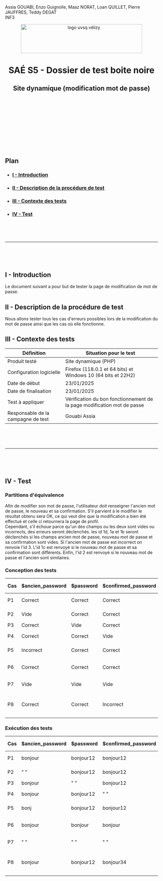 Assia GOUABI, Enzo Guignolle, Maaz NORAT, Loan QUILLET, Pierre JAUFFRES, Teddy DEGAT<br>
INF3

<div align="center">
<img height="95" width="400" src="../img/IUT_Velizy_Villacoublay_logo_2020_ecran.png" title="logo uvsq vélizy"/>

# SAÉ S5 - Dossier de test boite noire 
## Site dynamique (modification mot de passe)

<br><br>

</div>

<br><br><br><br><br><br><br>

## Plan
- ### [I - Introduction](#I)
- ### [II - Description de la procédure de test](#II)
- ### [III - Contexte des tests](#III)
- ### [IV - Test](#IV)


<br><br><br>

----------

<br><br><br>

## <a name="I"></a>I - Introduction

Le document suivant a pour but de tester la page de modification de mot de passe.
<br>

## <a name="II"></a>II - Description de la procédure de test

Nous allons tester tous les cas d'erreurs possibles lors de la modification du mot de passe ainsi que les cas où elle fonctionne. 
<br>

## <a name="III"></a>III - Contexte des tests

| Définition                         | Situation pour le test                                                   |
|------------------------------------|--------------------------------------------------------------------------|
| Produit testé                      | Site dynamique (PHP)                                                     |
| Configuration logicielle           | Firefox (118.0.1 et 64 bits) et<br/>Windows 10 (64 bits et 22H2)         |
| Date de début                      | 23/01/2025                                                               |
| Date de finalisation               | 23/01/2025                                                               |
| Test à appliquer                   | Vérification du bon fonctionnement de la page modification mot de passe                   |
| Responsable de la campagne de test | Gouabi Assia                       |


<br><br><br>

----------

<br><br><br>

## <a name="IV"></a>IV - Test

### Partitions d'équivalence 

Afin de modifier son mot de passe, l'utilisateur doit renseigner l'ancien mot de passe, le nouveau et sa confirmation. S'il parvient à le modifier le résultat obtenu sera OK, ce qui veut dire que la modification a bien été effectué et celle ci retournera la page de profil. 
<br>
Cependant, s'il échoue parce qu'un des champs ou les deux sont vides ou incorrects, des erreurs seront déclenchés. les id 1d, 1a et 1b seront déclenchés si les champs ancien mot de passe, nouveau mot de passe et sa confirmation sont vides. Si l'ancien mot de passe est incorrect on renvoie l'id 3. L'id 1c est renvoyé si le nouveau mot de passe et sa confirmation sont différents. Enfin, l'id 2 est renvoyé si le nouveau mot de passe et l'ancien sont similaires. 

### Conception des tests

| Cas  | $ancien_password              | $password              | $confirmed_password        | Résultat attendu   | Résultat obtenu    | Commentaires                                               |
|:---- |----------------------|--------------------|-------------------|--------------------|--------------------|------------------------------------------------------------|
| P1   | Correct              | Correct            | Correct      | OK                 | OK                 | Les données sont correctes                             |
| P2   | Vide              | Correct               | Correct     | id=1d              | id=1d              | $ancien_password est vide                                |
| P3   | Correct                 | Vide            | Correct     | id=1a              | id=1a              | $password est vide                               |
| P4   | Correct              | Correct         | Vide      | id=1b               | id=1b             | $confirmed_password est vide                         |
| P5   | Incorrect            | Correct            | Correct      | id=3              | id=3               | $ancien_password est incorrect                           |
| P6   | Correct            | Correct          | Correct      | id=2               | id=2               | le nouveau mot de passe est similaire à l'ancien                            |
| P7   | Vide                 | Vide               | Vide      | KO                 | KO                 | Les données sont vides                               |
| P8  | Correct                 | Correct               | Incorrect      | id=1c                 | id=1c            | le nouveau mot de passe et sa confirmation sont différents          |

### Exécution des tests 

| Cas  | $ancien_password              | $password              | $confirmed_password        | Résultat attendu   | Résultat obtenu    | Commentaires                                               |
|:---- |----------------------|--------------------|-------------------|--------------------|--------------------|------------------------------------------------------------|
| P1   | bonjour              | bonjour12            | bonjour12      | OK                 | OK                 | Les données sont correctes                             |
| P2   | " "              | bonjour12               | bonjour12     | id=1d              | id=1d              | $ancien_password est vide                                |
| P3   | bonjour                 | " "            | bonjour12     | id=1a              | id=1a              | $password est vide                               |
| P4   | bonjour              | bonjour12         | " "      | id=1b               | id=1b             | $confirmed_password est vide                         |
| P5   | bonj            | bonjour12            | bonjour12      | id=3              | id=3               | $ancien_password est incorrect                           |
| P6   | bonjour            | bonjour          | bonjour      | id=2               | id=2               | le nouveau mot de passe est similaire à l'ancien                            |
| P7   | " "                 | " "               | " "      | KO                 | KO                 | Les données sont vides                               |
| P8  | bonjour                 | bonjour12               | bonjour34      | id=1c                 | id=1c            | le nouveau mot de passe et sa confirmation sont différents             |